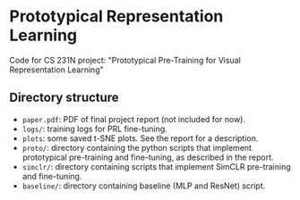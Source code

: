 # Prototypical Representation Learning 

Code for CS 231N project: "Prototypical Pre-Training for Visual Representation Learning" 

## Directory structure 

- `paper.pdf`: PDF of final project report (not included for now). 
- `logs/`: training logs for PRL fine-tuning. 
- `plots`: some saved t-SNE plots. See the report for a description. 
- `proto/`: directory containing the python scripts that implement prototypical pre-training and fine-tuning, as described in the report. 
- `simclr/`: directory containing scripts that implement SimCLR pre-training and fine-tuning. 
- `baseline/`: directory containing baseline (MLP and ResNet) script. 
